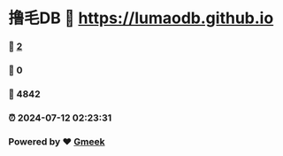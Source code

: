 # 撸毛DB :link: https://lumaodb.github.io 
### :page_facing_up: [2](https://lumaodb.github.io/tag.html) 
### :speech_balloon: 0 
### :hibiscus: 4842 
### :alarm_clock: 2024-07-12 02:23:31 
### Powered by :heart: [Gmeek](https://github.com/Meekdai/Gmeek)
